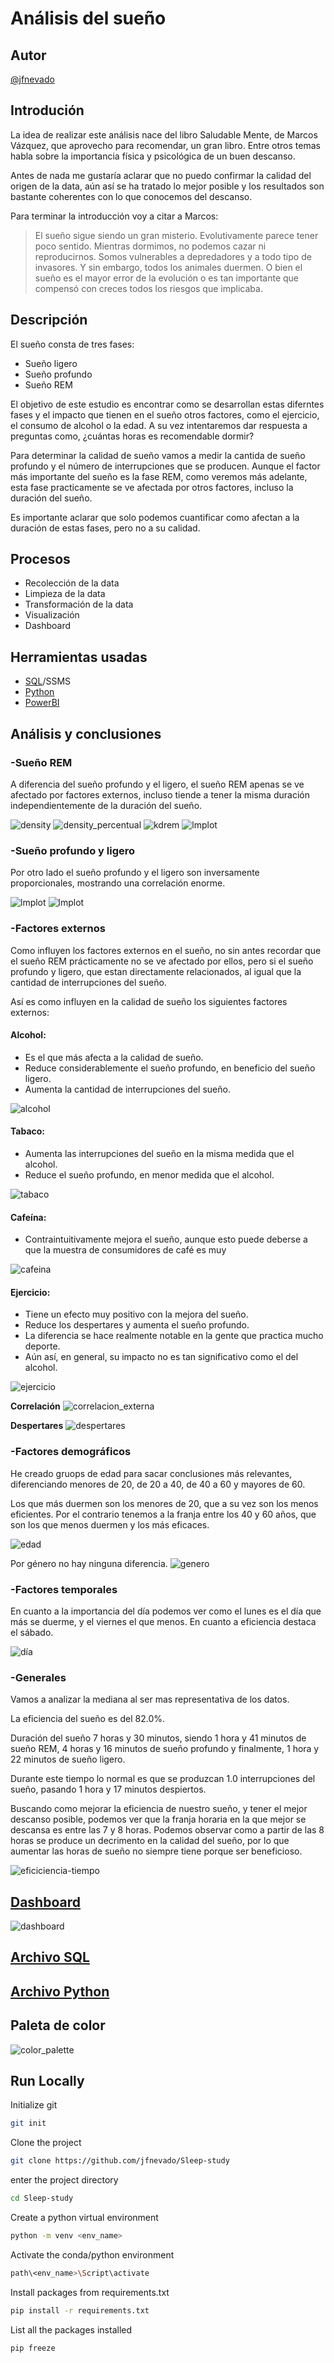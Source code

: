 # Análisis del sueño

## Autor
[@jfnevado](https://github.com/jfnevado)

## Introdución 

La idea de realizar este análisis nace del libro Saludable Mente, de Marcos Vázquez, que aprovecho para recomendar, un gran libro. Entre otros temas habla sobre la importancia física y psicológica de un buen descanso.

Antes de nada me gustaría aclarar que no puedo confirmar la calidad del origen de la data, aún así se ha tratado lo mejor posible y los resultados son bastante coherentes con lo que conocemos del descanso.

Para terminar la introducción voy a citar a Marcos:
> El sueño sigue siendo un gran misterio. Evolutivamente parece tener poco sentido. Mientras dormimos, no podemos cazar ni reproducirnos. Somos vulnerables a depredadores y a todo tipo de invasores. Y sin embargo, todos los animales duermen. O bien el sueño es el mayor error de la evolución o es tan importante que compensó con creces todos los riesgos que implicaba.

## Descripción

El sueño consta de tres fases:
- Sueño ligero
- Sueño profundo
- Sueño REM

El objetivo de este estudio es encontrar como se desarrollan estas diferntes fases y el impacto que tienen en el sueño otros factores, como el ejercicio, el consumo de alcohol o la edad. A su vez intentaremos dar respuesta a preguntas como, ¿cuántas horas es recomendable dormir?

Para determinar la calidad de sueño vamos a medir la cantida de sueño profundo y el número de interrupciones que se producen. Aunque el factor más importante del sueño es la fase REM, como veremos más adelante, esta fase practicamente se ve afectada por otros factores, incluso la duración del sueño.

Es importante aclarar que solo podemos cuantificar como afectan a la duración de estas fases, pero no a su calidad.

## Procesos

- Recolección de la data
- Limpieza de la data
- Transformación de la data
- Visualización
- Dashboard  
  
## Herramientas usadas

  - [SQL](#archivo-sql)/SSMS
  - [Python](#archivo-python)
  - [PowerBI](#dashboard)

## Análisis y conclusiones
### -Sueño REM

A diferencia del sueño profundo y el ligero, el sueño REM apenas se ve afectado por factores externos, incluso tiende a tener la misma duración independientemente de la duración del sueño.

![density](https://github.com/jfnevado/Sleep-study/blob/master/plots/density_plot_sleep_metrics.png)
![density_percentual](https://github.com/jfnevado/Sleep-study/blob/master/plots/density_plot_sleep_percentual.png)
![kdrem](https://github.com/jfnevado/Sleep-study/blob/master/plots/kderem.png)
![lmplot](https://github.com/jfnevado/Sleep-study/blob/master/plots/lmplot1.png)

### -Sueño profundo y ligero

Por otro lado el sueño profundo y el ligero son inversamente proporcionales, mostrando una correlación enorme.

![lmplot](https://github.com/jfnevado/Sleep-study/blob/master/plots/lmplot2.png)
![lmplot](https://github.com/jfnevado/Sleep-study/blob/master/plots/lmplot3.png)

### -Factores externos

Como influyen los factores externos en el sueño, no sin antes recordar que el sueño REM prácticamente no se ve afectado por ellos, pero si el sueño profundo y ligero, que estan directamente relacionados, al igual que la cantidad de interrupciones del sueño.

Así es como influyen en la calidad de sueño los siguientes factores externos:

#### Alcohol:
 - Es el que más afecta a la calidad de sueño.
 - Reduce considerablemente el sueño profundo, en beneficio del sueño ligero.
 - Aumenta la cantidad de interrupciones del sueño.

![alcohol](https://github.com/jfnevado/Sleep-study/blob/master/plots/alcohol.png)
#### Tabaco:
 - Aumenta las interrupciones del sueño en la misma medida que el alcohol.
 - Reduce el sueño profundo, en menor medida que el alcohol.

![tabaco](https://github.com/jfnevado/Sleep-study/blob/master/plots/smoking.png)
#### Cafeína:
 - Contraintuitivamente mejora el sueño, aunque esto puede deberse a que la muestra de consumidores de café es muy 

![cafeina](https://github.com/jfnevado/Sleep-study/blob/master/plots/caffeine.png)
#### Ejercicio:
 - Tiene un efecto muy positivo con la mejora del sueño.
 - Reduce los despertares y aumenta el sueño profundo.
 - La diferencia se hace realmente notable en la gente que practica mucho deporte.
 - Aún así, en general, su impacto no es tan significativo como el del alcohol.

![ejercicio](https://github.com/jfnevado/Sleep-study/blob/master/plots/exercise.png)

**Correlación**
![correlacion_externa](https://github.com/jfnevado/Sleep-study/blob/master/plots/externalcorrelation.png)

**Despertares**
![despertares](https://github.com/jfnevado/Sleep-study/blob/master/plots/awakenings_external.png)

### -Factores demográficos

He creado gruops de edad para sacar conclusiones más relevantes, diferenciando menores de 20, de 20 a 40, de 40 a 60 y mayores de 60.

Los que más duermen son los menores de 20, que a su vez son los menos eficientes. Por el contrario tenemos a la franja entre los 40 y 60 años, que son los que menos duermen y los más eficaces.

![edad](https://github.com/jfnevado/Sleep-study/blob/master/plots/age.png)

Por género no hay ninguna diferencia.
![genero](https://github.com/jfnevado/Sleep-study/blob/master/plots/gender.png)

### -Factores temporales

En cuanto a la importancia del día podemos ver como el lunes es el día que más se duerme, y el viernes el que menos. En cuanto a eficiencia destaca el sábado.

![día](https://github.com/jfnevado/Sleep-study/blob/master/plots/day.png)

### -Generales

Vamos a analizar la mediana al ser mas representativa de los datos.

La eficiencia del sueño es del  82.0%.

Duración del sueño 7 horas y 30 minutos, siendo 1 hora y 41 minutos de sueño REM,
4 horas y 16 minutos de sueño profundo y finalmente, 1 hora y 22 minutos de sueño ligero.
 
Durante este tiempo lo normal es que se produzcan 1.0 interrupciones del sueño, pasando
1 hora y 17 minutos despiertos.

Buscando como mejorar la eficiencia de nuestro sueño, y tener el mejor descanso posible, podemos ver que la franja horaria en la que mejor se descansa es entre las 7 y 8 horas. Podemos observar como a partir de las 8 horas se produce un decrimento en la calidad del sueño, por lo que aumentar las horas de sueño no siempre tiene porque ser beneficioso. 

![eficiciencia-tiempo](https://github.com/jfnevado/Sleep-study/blob/master/plots/kdesleep.png)


## [Dashboard](https://github.com/jfnevado/Sleep-study/blob/master/dashboard/dashboard.pdf)
![dashboard](https://github.com/jfnevado/Sleep-study/blob/master/dashboard/dashboard.png)

## [Archivo SQL](https://github.com/jfnevado/Sleep-study/blob/master/Sleep_querys.sql)

## [Archivo Python](https://github.com/jfnevado/Sleep-study/blob/master/main.ipynb)
## Paleta de color
![color_palette](https://github.com/jfnevado/Sleep-study/blob/master/dashboard/colorpalette.png)

## Run Locally
Initialize git

```bash
git init
```


Clone the project

```bash
git clone https://github.com/jfnevado/Sleep-study
```

enter the project directory

```bash
cd Sleep-study
```

Create a python virtual environment 

```bash
python -m venv <env_name>
```

Activate the conda/python environment

```bash
path\<env_name>\Script\activate
```

Install packages from requirements.txt

```bash
pip install -r requirements.txt
```

List all the packages installed

```bash
pip freeze
```